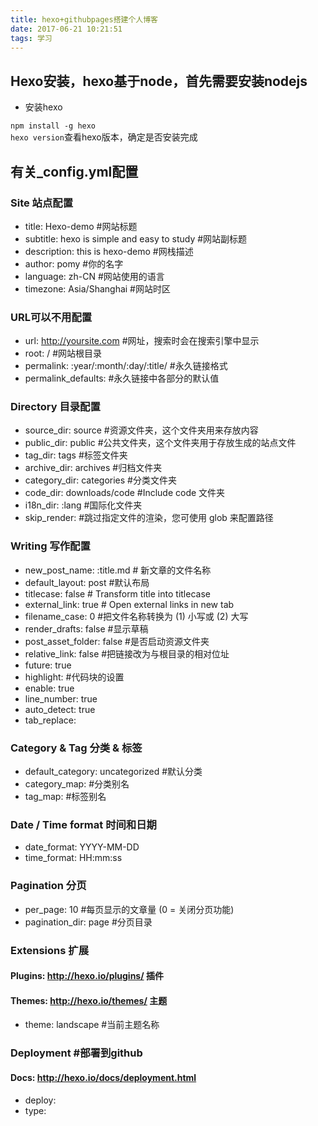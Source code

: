```yaml
---
title: hexo+githubpages搭建个人博客
date: 2017-06-21 10:21:51
tags: 学习
---
```

<!-- toc -->
## Hexo安装，hexo基于node，首先需要安装nodejs  
* 安装hexo  

`npm install -g hexo`  
`hexo version`查看hexo版本，确定是否安装完成
<!--more-->
## 有关_config.yml配置
### Site 站点配置

* title: Hexo-demo #网站标题
* subtitle: hexo is simple and easy to study #网站副标题　　
* description: this is hexo-demo #网栈描述
* author: pomy #你的名字
* language: zh-CN #网站使用的语言
* timezone: Asia/Shanghai #网站时区
### URL可以不用配置

* url: http://yoursite.com #网址，搜索时会在搜索引擎中显示
* root: / #网站根目录
* permalink: :year/:month/:day/:title/ #永久链接格式
* permalink_defaults: #永久链接中各部分的默认值
### Directory 目录配置
* source_dir: source #资源文件夹，这个文件夹用来存放内容
* public_dir: public #公共文件夹，这个文件夹用于存放生成的站点文件
* tag_dir: tags #标签文件夹
* archive_dir: archives #归档文件夹
* category_dir: categories #分类文件夹
* code_dir: downloads/code #Include code 文件夹
* i18n_dir: :lang #国际化文件夹
* skip_render: #跳过指定文件的渲染，您可使用 glob 来配置路径
### Writing 写作配置
* new_post_name: :title.md # 新文章的文件名称
* default_layout: post #默认布局
* titlecase: false # Transform title into titlecase
* external_link: true # Open external links in new tab
* filename_case: 0 #把文件名称转换为 (1) 小写或 (2) 大写
* render_drafts: false #显示草稿
* post_asset_folder: false #是否启动资源文件夹
* relative_link: false #把链接改为与根目录的相对位址
* future: true
* highlight: #代码块的设置
* enable: true
* line_number: true
* auto_detect: true
* tab_replace:
### Category & Tag 分类 & 标签
* default_category: uncategorized #默认分类
* category_map: #分类别名
* tag_map: #标签别名
### Date / Time format 时间和日期
* date_format: YYYY-MM-DD
* time_format: HH:mm:ss
### Pagination 分页
* per_page: 10 #每页显示的文章量 (0 = 关闭分页功能)
* pagination_dir: page #分页目录
### Extensions 扩展
#### Plugins: http://hexo.io/plugins/ 插件
#### Themes: http://hexo.io/themes/ 主题
* theme: landscape #当前主题名称
### Deployment #部署到github
#### Docs: http://hexo.io/docs/deployment.html
* deploy:
* type:

